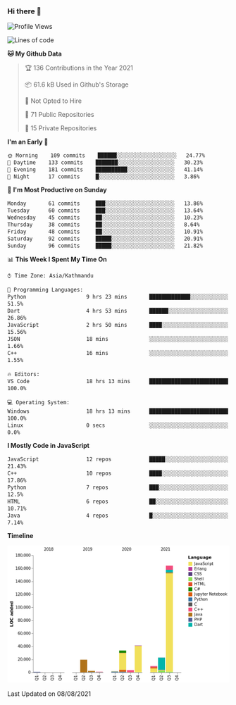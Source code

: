 ### Hi there 👋


<!--START_SECTION:waka-->
![Profile Views](http://img.shields.io/badge/Profile%20Views-2-blue)

![Lines of code](https://img.shields.io/badge/From%20Hello%20World%20I%27ve%20Written-301731%20lines%20of%20code-blue)

**🐱 My Github Data** 

> 🏆 136 Contributions in the Year 2021
 > 
> 📦 61.6 kB Used in Github's Storage 
 > 
> 🚫 Not Opted to Hire
 > 
> 📜 71 Public Repositories 
 > 
> 🔑 15 Private Repositories  
 > 
**I'm an Early 🐤** 

```text
🌞 Morning    109 commits    ██████░░░░░░░░░░░░░░░░░░░   24.77% 
🌆 Daytime    133 commits    ███████░░░░░░░░░░░░░░░░░░   30.23% 
🌃 Evening    181 commits    ██████████░░░░░░░░░░░░░░░   41.14% 
🌙 Night      17 commits     █░░░░░░░░░░░░░░░░░░░░░░░░   3.86%

```
📅 **I'm Most Productive on Sunday** 

```text
Monday       61 commits     ███░░░░░░░░░░░░░░░░░░░░░░   13.86% 
Tuesday      60 commits     ███░░░░░░░░░░░░░░░░░░░░░░   13.64% 
Wednesday    45 commits     ██░░░░░░░░░░░░░░░░░░░░░░░   10.23% 
Thursday     38 commits     ██░░░░░░░░░░░░░░░░░░░░░░░   8.64% 
Friday       48 commits     ██░░░░░░░░░░░░░░░░░░░░░░░   10.91% 
Saturday     92 commits     █████░░░░░░░░░░░░░░░░░░░░   20.91% 
Sunday       96 commits     █████░░░░░░░░░░░░░░░░░░░░   21.82%

```


📊 **This Week I Spent My Time On** 

```text
⌚︎ Time Zone: Asia/Kathmandu

💬 Programming Languages: 
Python                   9 hrs 23 mins       █████████████░░░░░░░░░░░░   51.5% 
Dart                     4 hrs 53 mins       ██████░░░░░░░░░░░░░░░░░░░   26.86% 
JavaScript               2 hrs 50 mins       ████░░░░░░░░░░░░░░░░░░░░░   15.56% 
JSON                     18 mins             ░░░░░░░░░░░░░░░░░░░░░░░░░   1.66% 
C++                      16 mins             ░░░░░░░░░░░░░░░░░░░░░░░░░   1.55%

🔥 Editors: 
VS Code                  18 hrs 13 mins      █████████████████████████   100.0%

💻 Operating System: 
Windows                  18 hrs 13 mins      █████████████████████████   100.0% 
Linux                    0 secs              ░░░░░░░░░░░░░░░░░░░░░░░░░   0.0%

```

**I Mostly Code in JavaScript** 

```text
JavaScript               12 repos            █████░░░░░░░░░░░░░░░░░░░░   21.43% 
C++                      10 repos            ████░░░░░░░░░░░░░░░░░░░░░   17.86% 
Python                   7 repos             ███░░░░░░░░░░░░░░░░░░░░░░   12.5% 
HTML                     6 repos             ██░░░░░░░░░░░░░░░░░░░░░░░   10.71% 
Java                     4 repos             █░░░░░░░░░░░░░░░░░░░░░░░░   7.14%

```


**Timeline**

![Chart not found](https://raw.githubusercontent.com/voidash/voidash/main/charts/bar_graph.png) 


 Last Updated on 08/08/2021
<!--END_SECTION:waka-->


<!--
**voidash/voidash** is a ✨ _special_ ✨ repository because its `README.md` (this file) appears on your GitHub profile.

Here are some ideas to get you started:

- 🔭 I’m currently working on ...
- 🌱 I’m currently learning ...
- 👯 I’m looking to collaborate on ...
- 🤔 I’m looking for help with ...
- 💬 Ask me about ...
- 📫 How to reach me: ...
- 😄 Pronouns: ...
- ⚡ Fun fact: ...
-->
